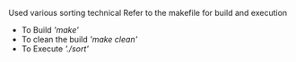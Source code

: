 Used various sorting technical
Refer to the makefile for build and execution

- To Build
 _'make'_
- To clean the build
_'make clean'_
- To Execute
_'./sort'_
